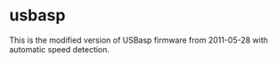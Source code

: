 # usbasp 
This is the modified version of USBasp firmware from 2011-05-28 with automatic speed detection.
